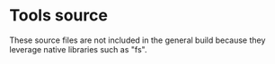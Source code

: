 # Tools source
These source files are not included in the general build because they leverage native libraries such as "fs".
